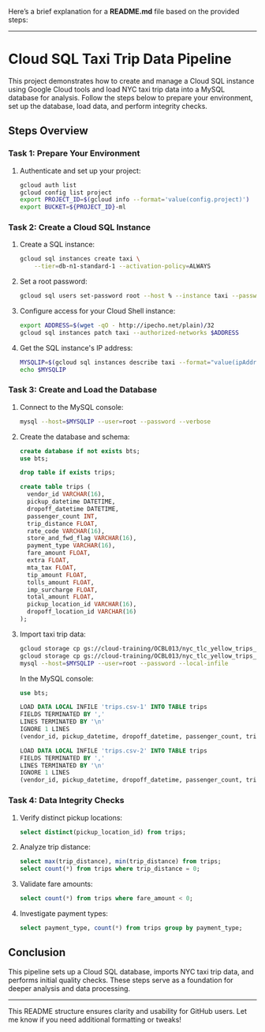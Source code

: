 Here’s a brief explanation for a **README.md** file based on the provided steps:

---

# Cloud SQL Taxi Trip Data Pipeline

This project demonstrates how to create and manage a Cloud SQL instance using Google Cloud tools and load NYC taxi trip data into a MySQL database for analysis. Follow the steps below to prepare your environment, set up the database, load data, and perform integrity checks.

## Steps Overview

### Task 1: Prepare Your Environment
1. Authenticate and set up your project:
   ```bash
   gcloud auth list
   gcloud config list project
   export PROJECT_ID=$(gcloud info --format='value(config.project)')
   export BUCKET=${PROJECT_ID}-ml
   ```

### Task 2: Create a Cloud SQL Instance
1. Create a SQL instance:
   ```bash
   gcloud sql instances create taxi \
       --tier=db-n1-standard-1 --activation-policy=ALWAYS
   ```
2. Set a root password:
   ```bash
   gcloud sql users set-password root --host % --instance taxi --password Passw0rd
   ```
3. Configure access for your Cloud Shell instance:
   ```bash
   export ADDRESS=$(wget -qO - http://ipecho.net/plain)/32
   gcloud sql instances patch taxi --authorized-networks $ADDRESS
   ```
4. Get the SQL instance's IP address:
   ```bash
   MYSQLIP=$(gcloud sql instances describe taxi --format="value(ipAddresses.ipAddress)")
   echo $MYSQLIP
   ```

### Task 3: Create and Load the Database
1. Connect to the MySQL console:
   ```bash
   mysql --host=$MYSQLIP --user=root --password --verbose
   ```
2. Create the database and schema:
   ```sql
   create database if not exists bts;
   use bts;

   drop table if exists trips;

   create table trips (
     vendor_id VARCHAR(16),
     pickup_datetime DATETIME,
     dropoff_datetime DATETIME,
     passenger_count INT,
     trip_distance FLOAT,
     rate_code VARCHAR(16),
     store_and_fwd_flag VARCHAR(16),
     payment_type VARCHAR(16),
     fare_amount FLOAT,
     extra FLOAT,
     mta_tax FLOAT,
     tip_amount FLOAT,
     tolls_amount FLOAT,
     imp_surcharge FLOAT,
     total_amount FLOAT,
     pickup_location_id VARCHAR(16),
     dropoff_location_id VARCHAR(16)
   );
   ```
3. Import taxi trip data:
   ```bash
   gcloud storage cp gs://cloud-training/OCBL013/nyc_tlc_yellow_trips_2018_subset_1.csv trips.csv-1
   gcloud storage cp gs://cloud-training/OCBL013/nyc_tlc_yellow_trips_2018_subset_2.csv trips.csv-2
   mysql --host=$MYSQLIP --user=root --password --local-infile
   ```
   In the MySQL console:
   ```sql
   use bts;

   LOAD DATA LOCAL INFILE 'trips.csv-1' INTO TABLE trips
   FIELDS TERMINATED BY ','
   LINES TERMINATED BY '\n'
   IGNORE 1 LINES
   (vendor_id, pickup_datetime, dropoff_datetime, passenger_count, trip_distance, rate_code, store_and_fwd_flag, payment_type, fare_amount, extra, mta_tax, tip_amount, tolls_amount, imp_surcharge, total_amount, pickup_location_id, dropoff_location_id);

   LOAD DATA LOCAL INFILE 'trips.csv-2' INTO TABLE trips
   FIELDS TERMINATED BY ','
   LINES TERMINATED BY '\n'
   IGNORE 1 LINES
   (vendor_id, pickup_datetime, dropoff_datetime, passenger_count, trip_distance, rate_code, store_and_fwd_flag, payment_type, fare_amount, extra, mta_tax, tip_amount, tolls_amount, imp_surcharge, total_amount, pickup_location_id, dropoff_location_id);
   ```

### Task 4: Data Integrity Checks
1. Verify distinct pickup locations:
   ```sql
   select distinct(pickup_location_id) from trips;
   ```
2. Analyze trip distance:
   ```sql
   select max(trip_distance), min(trip_distance) from trips;
   select count(*) from trips where trip_distance = 0;
   ```
3. Validate fare amounts:
   ```sql
   select count(*) from trips where fare_amount < 0;
   ```
4. Investigate payment types:
   ```sql
   select payment_type, count(*) from trips group by payment_type;
   ```

## Conclusion
This pipeline sets up a Cloud SQL database, imports NYC taxi trip data, and performs initial quality checks. These steps serve as a foundation for deeper analysis and data processing.

--- 

This README structure ensures clarity and usability for GitHub users. Let me know if you need additional formatting or tweaks!
